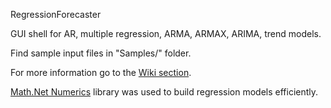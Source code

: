 RegressionForecaster

GUI shell for AR, multiple regression, ARMA, ARMAX, ARIMA, trend models.

Find sample input files in "Samples/" folder.

For more information go to the [Wiki section](../../wiki).

[Math.Net Numerics](http://numerics.mathdotnet.com/) library was used to build regression models efficiently.
